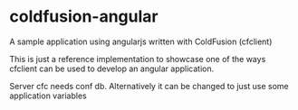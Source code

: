 coldfusion-angular
==================

A sample application using angularjs written with ColdFusion (cfclient)

This is just a reference implementation to showcase one of the ways cfclient can be used to develop an angular application.

Server cfc needs conf db. Alternatively it can be changed to just use some application variables
